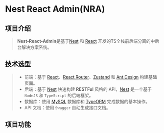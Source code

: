 # Nest React Admin(NRA)

## 项目介绍

> **Nest-React-Admin**是基于[Nest](https://nestjs.com) 和 [React](https://reactjs.org) 开发的TS全栈前后端分离的中后台解决方案系统。

## 技术选型

> - 前端：基于 [React](https://reactjs.org)、[React Router](https://reactrouter.com/)、[Zustand](https://zustand-demo.pmnd.rs/) 和 [Ant Design](https://ant.design/index-cn) 构建基础页面。
> - 后端：基于 [Nest](https://nestjs.com) 快速构建 **RESTFul** 风格的 API，[Nest](https://nestjs.com) 是一个基于 `NodeJS` 和 `TypeScript` 的后端框架。
> - 数据库：使用 [MySQL](https://www.mysql.com) 数据库和 [TypeORM](https://typeorm.io/) 完成数据的基本操作。
> - API 文档：使用 `Swagger` 自动生成接口文档。

## 项目功能

